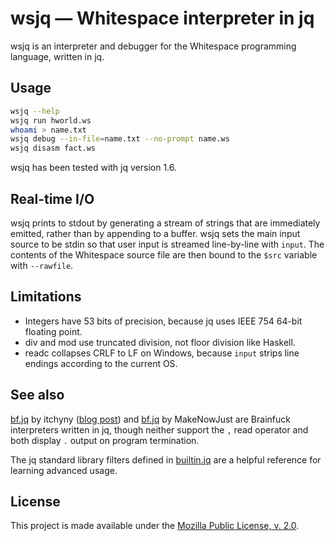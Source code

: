 # wsjq — Whitespace interpreter in jq

wsjq is an interpreter and debugger for the Whitespace programming language,
written in jq.

## Usage

```sh
wsjq --help
wsjq run hworld.ws
whoami > name.txt
wsjq debug --in-file=name.txt --no-prompt name.ws
wsjq disasm fact.ws
```

wsjq has been tested with jq version 1.6.

## Real-time I/O

wsjq prints to stdout by generating a stream of strings that are immediately
emitted, rather than by appending to a buffer. wsjq sets the main input source
to be stdin so that user input is streamed line-by-line with `input`. The
contents of the Whitespace source file are then bound to the `$src` variable
with `--rawfile`.

## Limitations

- Integers have 53 bits of precision, because jq uses IEEE 754 64-bit floating
  point.
- div and mod use truncated division, not floor division like Haskell.
- readc collapses CRLF to LF on Windows, because `input` strips line endings
  according to the current OS.

## See also

[bf.jq](https://github.com/itchyny/brainfuck/blob/master/bf.jq) by itchyny
([blog post](https://itchyny.medium.com/json-formatter-written-in-jq-b716c281afd7))
and [bf.jq](https://github.com/MakeNowJust/bf.jq/blob/master/bf.jq) by
MakeNowJust are Brainfuck interpreters written in jq, though neither support the
`,` read operator and both display `.` output on program termination.

The jq standard library filters defined in
[builtin.jq](https://github.com/stedolan/jq/blob/master/src/builtin.jq) are a
helpful reference for learning advanced usage.

## License

This project is made available under the
[Mozilla Public License, v. 2.0](https://mozilla.org/MPL/2.0/).
